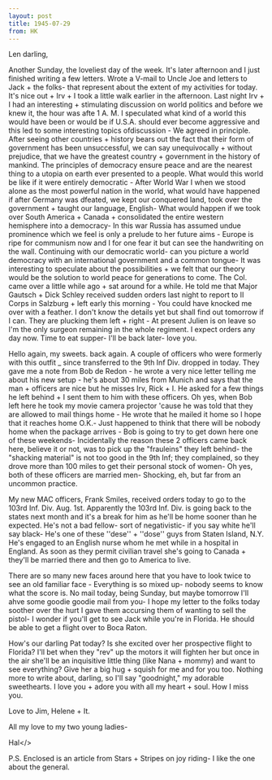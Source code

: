 ```yaml
---
layout: post
title: 1945-07-29
from: HK
---
```

<persName>Len</persName> darling,

Another Sunday, the loveliest day of the week. It's later afternoon and I just finished writing a few letters. Wrote a V-mail to Uncle Joe and letters to Jack + the folks- that represent about the extent of my activities for today. It's nice out + Irv + I took a little walk earlier in the afternoon.
Last night <name>Irv</name> + I had an interesting + stimulating discussion on world politics and before we knew it, the hour was afte 1 A. M. I speculated what kind of a world this would have been or would be if U.S.A. should ever become aggressive and this led to some interesting topics ofdiscussion - We agreed in principle. After seeing other countries + history bears out the fact that their form of government has been unsuccessful, we can say unequivocally + without prejudice, that we have the greatest country + government in the history of mankind. The principles of democracy ensure peace and are the nearest thing to a utopia on earth ever presented to a people. What would this world be like if it were entirely democratic - After World War I when we stood alone as the most powerful nation in the world, what would have happened if after Germany was dfeated, we kept our conquered land, took over the government + taught our language, English- What would happen if we took over South America + Canada + consolidated the entire western hemisphere into a democracy- In this war Russia has assumed undue prominence which we feel is only a prelude to her future aims - Europe is ripe for communism now and I for one fear it but can see the handwriting on the wall. Continuing with our democratic world- can you picture a world democracy with an international government and a common tongue- It was interesting to speculate about the possibilities + we felt that our theory would be the solution to world peace for generations to come.
The Col. came over a little while ago + sat around for a while. He told me that Major Gautsch + Dick Schley received sudden orders last night to report to II Corps in Salzburg + left early this morning - You could have knocked me over with a feather. I don't know the details yet but shall find out tomorrow if I  can. They are plucking them left + right - At present Julien is on leave so I'm the only surgeon remaining in the whole regiment. I expect orders any day now. Time to eat supper- I'll be back later- love you.

Hello again, my sweets. back again. A couple of officers who were formerly with this outfit _ since transferred to the 9th Inf Div. dropped in today. They gave me a note from Bob de Redon - he wrote a very nice letter telling me about his new setup - he's about 30 miles from Munich and says that the man + officers are nice but he misses Irv, Rick + I. He asked for a few things he left behind + I sent them to him with these officers. Oh yes, when Bob left here he took my movie camera projector 'cause he was told that they are allowed to mail things home - He wrote that he mailed it home so I hope that it reaches home O.K.- Just happened to think that there will be nobody home when the package arrives - Bob is going to try to get down here one of these weekends- Incidentally the reason these 2 officers came back here, believe it or not, was to pick up the "frauleins" they left behind- the "shacking material" is not too good in the 9th Inf; they complained, so they drove more than 100 miles to get their personal stock of women- Oh yes, both of these officers are married men- Shocking, eh, but far from an uncommon practice.

My new MAC officers, Frank Smiles, received orders today to go to the 103rd Inf. Div. Aug. 1st. Apparently the 103rd Inf. Div. is going  back to the states next month and it's a break for him as he'll be home sooner than he expected. He's not a bad fellow- sort of negativistic- if you say white he'll say black- He's one of these ''dese'' + ''dose'' guys from Staten Island, N.Y. He's engaged to an English nurse whom he met while in a hospital in England. As soon as they permit civilian travel she's going to Canada + they'll be married there and then go to America to live.<pb>

There are so many new faces around here that you have to look twice to see an old familiar face - Everything is so mixed up- nobody seems to know what the score is.
No mail today, being Sunday, but maybe tomorrow I'll ahve some goodie goodie mail from you- I hope my letter to the folks today soother over the hurt I gave them accursing them of wanting to sell the pistol- I wonder if you'll get to see Jack while you're in Florida. He should be able to get a flight over to Boca Raton.

How's our darling Pat today? Is she excited over her prospective flight to Florida? I'll bet when they "rev" up the motors it will fighten her but once in the air she'll be an inquisitive little thing (like Nana + mommy) and want to see everything? Give her a big hug + squish for me and for you too.
Nothing more to write about, darling, so I'll say "goodnight," my adorable sweethearts. I love you + adore you with all my heart + soul. How I miss you.

<closing>Love to Jim, Helene + It.

All my love to my two young ladies- </closing>

<signed>Hal</>

P.S. Enclosed is an article from Stars + Stripes on joy riding- I like the one about the general.